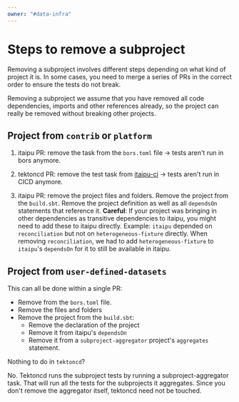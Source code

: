 ```yaml
---
owner: "#data-infra"
---
```


# Steps to remove a subproject

Removing a subproject involves different steps depending on what kind of
project it is. In some cases, you need to merge a series of PRs in the correct
order to ensure the tests do not break.

Removing a subproject we assume that you have removed all code dependencies,
imports and other references already, so the project can really be removed
without breaking other projects.

## Project from `contrib` or `platform`

1. itaipu PR: remove the task from the `bors.toml` file -> tests aren't run in
   bors anymore.

2. tektoncd PR: remove the test task from [itaipu-ci](https://github.com/nubank/tektoncd/blob/master/tekton/live/itaipu/pipelines/itaipu-ci.yaml) -> tests aren't run in CICD anymore.

3. itaipu PR: remove the project files and folders. Remove the project from the
   `build.sbt`. Remove the project definition as well as all `dependsOn`
   statements that reference it. **Careful**: If your project was bringing in
   other dependencies as transitive dependencies to itaipu, you might need to
   add these to itaipu directly. Example: `itaipu` depended on `reconciliation`
   but not on `heterogeneous-fixture` directly. When removing `reconciliation`,
   we had to add `heterogeneous-fixture` to `itaipu`'s `dependsOn` for it to
   still be available in itaipu.

## Project from `user-defined-datasets`

This can all be done within a single PR:

* Remove from the `bors.toml` file.
* Remove the files and folders
* Remove the project from the `build.sbt`:
  * Remove the declaration of the project
  * Remove it from itaipu's `dependsOn`
  * Remove it from a `subproject-aggregator` project's `aggregates`
        statement.

Nothing to do in `tektoncd`?

No. Tektoncd runs the subproject tests by running a subproject-aggregator task.
That will run all the tests for the subprojects it aggregates. Since you don't
remove the aggregator itself, tektoncd need not be touched.
